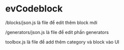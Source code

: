 # evCodeblock

/blocks/json.js là file để edit thêm block mới


/generators/json.js là file để edit phần generators



toolbox.js là file để add thêm category và block vào UI
